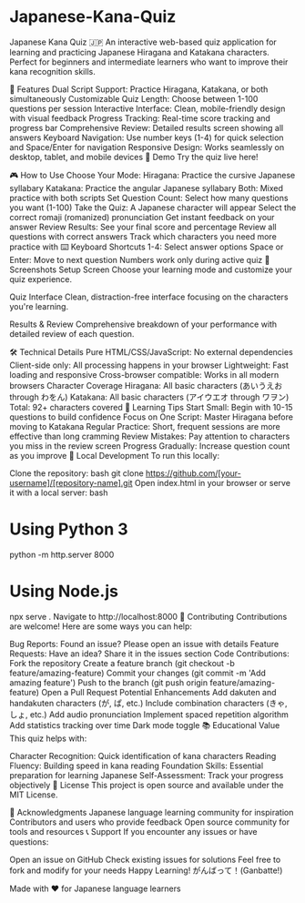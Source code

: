# Japanese-Kana-Quiz
Japanese Kana Quiz 🇯🇵
An interactive web-based quiz application for learning and practicing Japanese Hiragana and Katakana characters. Perfect for beginners and intermediate learners who want to improve their kana recognition skills.

🌟 Features
Dual Script Support: Practice Hiragana, Katakana, or both simultaneously
Customizable Quiz Length: Choose between 1-100 questions per session
Interactive Interface: Clean, mobile-friendly design with visual feedback
Progress Tracking: Real-time score tracking and progress bar
Comprehensive Review: Detailed results screen showing all answers
Keyboard Navigation: Use number keys (1-4) for quick selection and Space/Enter for navigation
Responsive Design: Works seamlessly on desktop, tablet, and mobile devices
🚀 Demo
Try the quiz live here!

🎮 How to Use
Choose Your Mode:
Hiragana: Practice the cursive Japanese syllabary
Katakana: Practice the angular Japanese syllabary
Both: Mixed practice with both scripts
Set Question Count: Select how many questions you want (1-100)
Take the Quiz:
A Japanese character will appear
Select the correct romaji (romanized) pronunciation
Get instant feedback on your answer
Review Results:
See your final score and percentage
Review all questions with correct answers
Track which characters you need more practice with
⌨️ Keyboard Shortcuts
1-4: Select answer options
Space or Enter: Move to next question
Numbers work only during active quiz
📱 Screenshots
Setup Screen
Choose your learning mode and customize your quiz experience.

Quiz Interface
Clean, distraction-free interface focusing on the characters you're learning.

Results & Review
Comprehensive breakdown of your performance with detailed review of each question.

🛠️ Technical Details
Pure HTML/CSS/JavaScript: No external dependencies
Client-side only: All processing happens in your browser
Lightweight: Fast loading and responsive
Cross-browser compatible: Works in all modern browsers
Character Coverage
Hiragana: All basic characters (あいうえお through わをん)
Katakana: All basic characters (アイウエオ through ワヲン)
Total: 92+ characters covered
🎯 Learning Tips
Start Small: Begin with 10-15 questions to build confidence
Focus on One Script: Master Hiragana before moving to Katakana
Regular Practice: Short, frequent sessions are more effective than long cramming
Review Mistakes: Pay attention to characters you miss in the review screen
Progress Gradually: Increase question count as you improve
🔧 Local Development
To run this locally:

Clone the repository:
bash
git clone https://github.com/[your-username]/[repository-name].git
Open index.html in your browser or serve it with a local server:
bash
# Using Python 3
python -m http.server 8000

# Using Node.js
npx serve .
Navigate to http://localhost:8000
🤝 Contributing
Contributions are welcome! Here are some ways you can help:

Bug Reports: Found an issue? Please open an issue with details
Feature Requests: Have an idea? Share it in the issues section
Code Contributions:
Fork the repository
Create a feature branch (git checkout -b feature/amazing-feature)
Commit your changes (git commit -m 'Add amazing feature')
Push to the branch (git push origin feature/amazing-feature)
Open a Pull Request
Potential Enhancements
Add dakuten and handakuten characters (が, ぱ, etc.)
Include combination characters (きゃ, しょ, etc.)
Add audio pronunciation
Implement spaced repetition algorithm
Add statistics tracking over time
Dark mode toggle
📚 Educational Value
This quiz helps with:

Character Recognition: Quick identification of kana characters
Reading Fluency: Building speed in kana reading
Foundation Skills: Essential preparation for learning Japanese
Self-Assessment: Track your progress objectively
📄 License
This project is open source and available under the MIT License.

🙏 Acknowledgments
Japanese language learning community for inspiration
Contributors and users who provide feedback
Open source community for tools and resources
📞 Support
If you encounter any issues or have questions:

Open an issue on GitHub
Check existing issues for solutions
Feel free to fork and modify for your needs
Happy Learning! がんばって！(Ganbatte!)

Made with ❤️ for Japanese language learners

